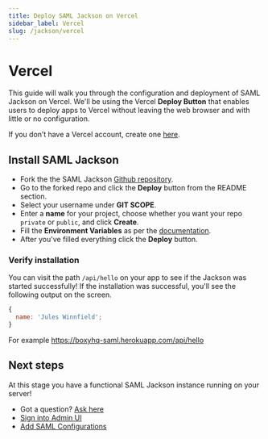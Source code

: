```yaml
---
title: Deploy SAML Jackson on Vercel
sidebar_label: Vercel
slug: /jackson/vercel
---
```


# Vercel

This guide will walk you through the configuration and deployment of SAML Jackson on Vercel. We'll be using the Vercel **Deploy Button** that enables users to deploy apps to Vercel without leaving the web browser and with little or no configuration.

If you don’t have a Vercel account, create one [here](https://vercel.com/signup).

## Install SAML Jackson

- Fork the the SAML Jackson [Github repository](https://github.com/boxyhq/jackson/fork).
- Go to the forked repo and click the **Deploy** button from the README section.
- Select your username under **GIT SCOPE**.
- Enter a **name** for your project, choose whether you want your repo `private` or `public`, and click **Create**.
- Fill the **Environment Variables** as per the [documentation](/docs/jackson/deploy/env-variables).
- After you've filled everything click the **Deploy** button.

### Verify installation

You can visit the path `/api/hello` on your app to see if the Jackson was started successfully! If the installation was successful, you'll see the following output on the screen.

```javascript
{
  name: 'Jules Winnfield';
}
```

For example https://boxyhq-saml.herokuapp.com/api/hello

## Next steps

At this stage you have a functional SAML Jackson instance running on your server!

- Got a question? [Ask here](https://discord.gg/uyb7pYt4Pa)
- [Sign into Admin UI](/docs/jackson/admin-ui#sign-into-admin-ui)
- [Add SAML Configurations](/docs/jackson/admin-ui#add-saml-configurations)
